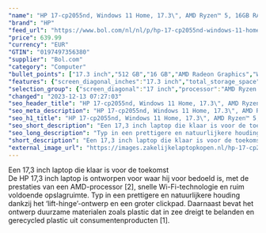```yaml
---
"name": "HP 17-cp2055nd, Windows 11 Home, 17.3\", AMD Ryzen™ 5, 16GB RAM, 512GB SSD, FHD, Natuurlijk zilver"
"brand": "HP"
"feed_url": "https://www.bol.com/nl/nl/p/hp-17-cp2055nd-windows-11-home-17-3-amd-ryzen-5-16gb-ram-512gb-ssd-fhd-natuurlijk-zilver/9300000155472462"
"price": 639.99
"currency": "EUR"
"GTIN": "0197497356380"
"supplier": "Bol.com"
"category": "Computer"
"bullet_points": ["17.3 inch","512 GB","16 GB","AMD Radeon Graphics","Windows"]
"features": {"screen_diagonal_inches":"17.3 inch","total_storage_space":"512 GB","memory_size":"16 GB","graphics_card":"AMD Radeon Graphics","operating_system":"Windows"}
"selection_group": {"screen_diagonal":"17 inch","processor":"AMD Ryzen 5","changed_price_past_3_days":false,"product_family":"HP 17"}
"changed": "2023-12-13 07:27:03"
"seo_header_title": "HP 17-cp2055nd, Windows 11 Home, 17.3\", AMD Ryzen™ 5, 16GB RAM, 512GB SSD, FHD, Natuurlijk zilver"
"seo_meta_description": "HP 17-cp2055nd, Windows 11 Home, 17.3\", AMD Ryzen™ 5, 16GB RAM, 512GB SSD, FHD, Natuurlijk zilver"
"seo_h1_title": "HP 17-cp2055nd, Windows 11 Home, 17.3\", AMD Ryzen™ 5, 16GB RAM, 512GB SSD, FHD, Natuurlijk zilver"
"seo_short_description": "Een 17,3 inch laptop die klaar is voor de toekomst <br />De HP 17,3 inch laptop is ontworpen voor waar hij voor bedoeld is, met de prestaties van een AMD-processor [2], snelle Wi-Fi-technologie en ruim voldoende opslagruimte."
"seo_long_description": "Typ in een prettigere en natuurlijkere houding dankzij het ‘lift-hinge’-ontwerp en een groter clickpad. Daarnaast bevat het ontwerp duurzame materialen zoals plastic dat in zee dreigt te belanden en gerecycled plastic uit consumentenproducten [1]."
"short_description": "Een 17,3 inch laptop die klaar is voor de toekomst De HP 17,3 inch laptop is ontworpen voor waar hij voor bedoeld is, met de prestaties van een AMD-processor [2], snelle Wi-Fi-technologie en ruim voldoende opslagruimte. Typ in een prettigere en natuurlijkere houding dankzij het ‘lift-hinge’-ontwerp en een groter clickpad. Daarnaast bevat het ontwerp duurzame materialen zoals plastic dat in zee dreigt te belanden en gerecycled plastic uit consumentenproducten [1]."
"external_image_url": "https://images.zakelijkelaptopkopen.nl/hp-17-cp2055nd-windows-11-home-17-3-amd-ryzen-5-16gb-ram-512gb-ssd-fhd-natuurlijk-zilver.webp"
---
```


Een 17,3 inch laptop die klaar is voor de toekomst <br />De HP 17,3 inch laptop is ontworpen voor waar hij voor bedoeld is, met de prestaties van een AMD-processor [2], snelle Wi-Fi-technologie en ruim voldoende opslagruimte. Typ in een prettigere en natuurlijkere houding dankzij het ‘lift-hinge’-ontwerp en een groter clickpad. Daarnaast bevat het ontwerp duurzame materialen zoals plastic dat in zee dreigt te belanden en gerecycled plastic uit consumentenproducten [1].